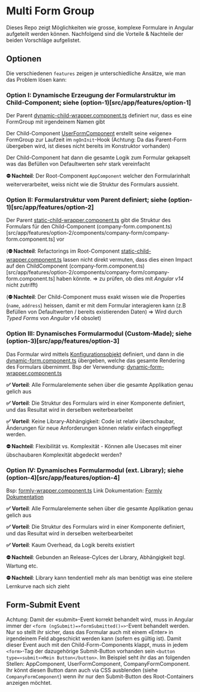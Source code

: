 # Multi Form Group
Dieses Repo zeigt Möglichkeiten wie grosse, komplexe Formulare in Angular aufgeteilt werden können. Nachfolgend sind die Vorteile & Nachteile der beiden Vorschläge aufgelistet.

## Optionen
Die verschiedenen `features` zeigen je unterschiedliche Ansätze, wie man das Problem lösen kann:
 
### Option I: Dynamische Erzeugung der Formularstruktur im Child-Component; siehe (option-1)[src/app/features/option-1]
Der Parent [dynamic-child-wrapper.component.ts](src/app/features/option-1/containers/dynamic-child-wrapper/dynamic-child-wrapper.component.ts) definiert nur, dass es eine FormGroup mit irgendeinem Namen gibt

Der Child-Component [UserFormComponent](src/app/features/option-1/components/user-form/user-form.component.ts) erstellt seine «eigene» FormGroup zur Laufzeit im `ngOnInit`-Hook 
(Achtung: Da das Parent-Form übergeben wird, ist dieses nicht bereits im Konstruktor vorhanden)

Der Child-Component hat dann die gesamte Logik zum Formular gekapselt was das Befüllen von Defaultwerten sehr stark vereinfacht

**⛔ Nachteil**: Der Root-Component `AppComponent` welcher den Formularinhalt weiterverarbeitet, weiss nicht wie die Struktur des Formulars aussieht.
 
### Option II: Formularstruktur vom Parent definiert; siehe (option-1)[src/app/features/option-2]
Der Parent [static-child-wrapper.component.ts](src/app/features/option-2/containers/static-child-wrapper/static-child-wrapper.component.ts) gibt die Struktur des Formulars für den Child-Component (company-form.component.ts)[src/app/features/option-2/components/company-form/company-form.component.ts] vor

(**⛔ Nachteil**: Refactorings im Root-Component [static-child-wrapper.component.ts](src/app/features/option-2/containers/static-child-wrapper/static-child-wrapper.component.ts) lassen nicht direkt vermuten, dass dies einen Impact auf den ChildComponent (company-form.component.ts)[src/app/features/option-2/components/company-form/company-form.component.ts] haben könnte.
=> zu prüfen, ob dies mit _Angular v14_ nicht zutrifft)

(**⛔ Nachteil**: Der Child-Component muss exakt wissen wie die Properties (`name`, `address`) heissen, damit er mit dem Formular interagieren kann (z.B Befüllen von Defaultwerten / bereits existierenden Daten)
=> Wird durch _Typed Forms_ von _Angular v14_ obsolet)

### Option III: Dynamisches Formularmodul (Custom-Made); siehe (option-3)[src/app/features/option-3]

Das Formular wird mittels [Konfigurationsobjekt](src/app/features/option-3/modules/dynamic-forms/model/dynamic-reactive-form.model.ts) definiert, und dann in die [dynamic-form.component.ts](src/app/features/option-3/modules/dynamic-forms/dynamic-form/dynamic-form.component.ts) übergeben, welche das gesamte
Rendering des Formulars übernimmt.
Bsp der Verwendung: [dynamic-form-wrapper.component.ts](src/app/features/option-3/containers/dynamic-form-wrapper/dynamic-form-wrapper.component.ts)

**✅ Vorteil**: Alle Formularelemente sehen über die gesamte Applikation genau gelich aus

**✅ Vorteil**: Die Struktur des Formulars wird in einer Komponente definiert, und das Resultat wird in derselben weiterbearbeitet

**✅ Vorteil**: Keine Library-Abhängigkeit: Code ist relativ überschaubar, Änderungen für neue Anforderungen können relativ einfach eingepflegt werden. 

**⛔ Nachteil**: Flexibilität vs. Komplexität - Können alle Usecases mit einer übschaubaren Komplexität abgedeckt werden? 

### Option IV: Dynamisches Formularmodul (ext. Library); siehe (option-4)[src/app/features/option-4]

Bsp: [formly-wrapper.component.ts](src/app/features/option-4/containers/formly-wrapper/formly-wrapper.component.ts)
Link Dokumentation: [Formly Dokumentation](https://formly.dev/)

**✅ Vorteil**: Alle Formularelemente sehen über die gesamte Applikation genau gelich aus

**✅ Vorteil**: Die Struktur des Formulars wird in einer Komponente definiert, und das Resultat wird in derselben weiterbearbeitet

**✅ Vorteil**: Kaum Overhead, da Logik bereits existiert

**⛔ Nachteil**: Gebunden an Release-Cylces der Library, Abhängigkeit bzgl. Wartung etc. 

**⛔ Nachteil**: Library kann tendentiell mehr als man benötigt was eine steilere Lernkurve nach sich zieht 

## Form-Submit Event
Achtung: Damit der «submit»-Event korrekt behandelt wird, muss in Angular immer der `<form (ngSubmit)=»formSubmitted()»>`-Event behandelt werden. Nur so stellt ihr sicher, dass das Formular auch mit einem «Enter» in irgendeinem Feld abgeschickt werden kann (sofern es gültig ist).
Damit dieser Event auch mit den Child-Form-Components klappt, muss in jedem `<form>`-Tag der dazugehörige Submit-Button vorhanden sein `<button type=»submit»>Mein Button</button>`. Im Beispiel seht ihr das an folgenden Stellen: AppComponent, UserFormComponent, CompanyFormComponent. Ihr könnt diesen Button dann auch via CSS ausblenden (siehe `CompanyFormComponent`) wenn ihr nur den Submit-Button des Root-Containers anzeigen möchtet.
